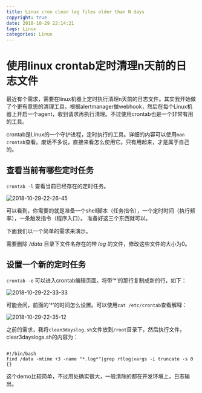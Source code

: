 ```yaml
---
title: Linux cron clean log files older than N days
copyright: true
date: 2018-10-29 22:14:21
tags: Linux
categories: Linux
---
```


# 使用linux crontab定时清理n天前的日志文件

最近有个需求，需要在linux机器上定时执行清理n天前的日志文件。其实我开始做了个更有意思的清理工具，根据alertmanager做webhook，然后在每个Linux机器上开启一个agent，收到请求再执行清理。不过使用crontab也是一个非常有用的工具。

crontab是Linux的一个守护进程，定时执行的工具。详细的内容可以使用`man crontab`查看。废话不多说，直接来看怎么使用它。只有用起来，才是属于自己的。
<!--more-->
## 查看当前有哪些定时任务

`crontab -l` 查看当前已经存在的定时任务。

![2018-10-29-22-26-45](/images/qiniu/2018-10-29-22-26-45.png)

可以看到，你需要的就是准备一个shell脚本（任务指令），一个定时时间（执行频率），一条触发指令（程序入口）。
准备好这三个东西就可以。

下面我们以一个简单的需求来演示。

需要删除 */data* 目录下文件名存在的带 *log* 的文件，修改这些文件的大小为0。

## 设置一个新的定时任务

`crontab -e` 可以进入crontab编辑页面。将带‘*’的那行复制成新的行，如下：

![2018-10-29-22-33-33](/images/qiniu/2018-10-29-22-33-33.png)

可能会问，前面的‘*’的时间怎么设置。可以使用`cat /etc/crontab`查看解释：

![2018-10-29-22-35-12](/images/qiniu/2018-10-29-22-35-12.png)

之前的需求，我将`clean3dayslog.sh`文件放到`/root`目录下，然后执行文件，clear3dayslogs.sh的内容为：

```shell

#!/bin/bash
find /data -mtime +3 -name "*.log*"|grep rtlog|xargs -i truncate -s 0 {}
```

这个demo比较简单，不过用处确实很大，一般清除的都在开发环境上，日志输出。